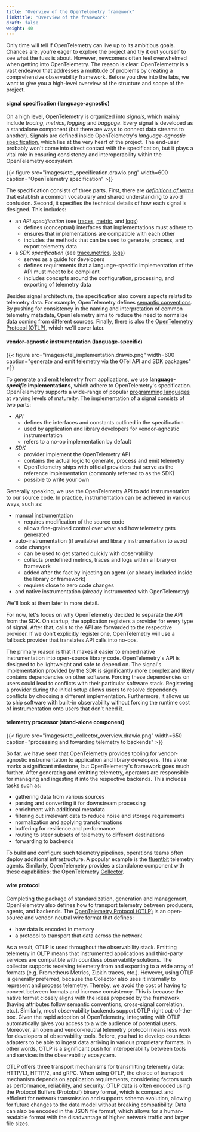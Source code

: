 ```yaml
---
title: "Overview of the OpenTelemetry framework"
linktitle: "Overview of the framework"
draft: false
weight: 40
---
```


<!-- TODO's and improvements

-->

<!--
- provide a uniform set of APIs and libraries that facilitate the instrumentation, generation, collection, and export of telemetry data
- a vendor-agnostic, independent, and heterogeneous layer, it serves as a foundational element for expressing telemetry data, capable of interfacing with a broad spectrum of downstream analysis, querying, alerting, and visualization tools
- design allows for the implementation of OpenTelemetry's capabilities within various libraries, frameworks, and programming languages, streamlining the adoption process
- principles ensure that it remains compatible with a myriad of monitoring and observability tools, guaranteeing long-term stability and consistency in telemetry data formats.
-->

Only time will tell if OpenTelemetry can live up to its ambitious goals.
Chances are, you're eager to explore the project and try it out yourself to see what the fuss is about.
However, newcomers often feel overwhelmed when getting into OpenTelemetry.
The reason is clear: OpenTelemetry is a vast endeavor that addresses a multitude of problems by creating a comprehensive observability framework.
Before you dive into the labs, we want to give you a high-level overview of the structure and scope of the project.

#### signal specification (language-agnostic)
On a high level, OpenTelemetry is organized into *signals*, which mainly include *tracing*, *metrics*, *logging* and *baggage*.
Every signal is developed as a standalone component (but there are ways to connect data streams to another).
Signals are defined inside OpenTelemetry's *language-agnostic* [specification](https://opentelemetry.io/docs/specs/), which lies at the very heart of the project.
The end-user probably won't come into direct contact with the specification, but it plays a vital role in ensuring consistency and interoperability within the OpenTelemetry ecosystem.

{{< figure src="images/otel_specification.drawio.png" width=600 caption="OpenTelemetry specification" >}}

The specification consists of three parts.
First, there are [*definitions of terms*](https://opentelemetry.io/docs/specs/otel/glossary/) that establish a common vocabulary and shared understanding to avoid confusion.
Second, it specifies the technical details of how each signal is designed.
This includes:
- an *API specification* (see [traces](https://opentelemetry.io/docs/specs/otel/trace/api/), [metric](https://opentelemetry.io/docs/specs/otel/metrics/api/), and [logs](https://opentelemetry.io/docs/specs/otel/logs/))
  - defines (conceptual) interfaces that implementations must adhere to
  - ensures that implementations are compatible with each other
  - includes the methods that can be used to generate, process, and export telemetry data
- a *SDK specification* (see [trace](https://opentelemetry.io/docs/specs/otel/trace/sdk/),[metrics](https://opentelemetry.io/docs/specs/otel/metrics/sdk/), [logs](https://opentelemetry.io/docs/specs/otel/logs/sdk/))
  - serves as a guide for developers 
  - defines requirements that a language-specific implementation of the API must meet to be compliant
  - includes concepts around the configuration, processing, and exporting of telemetry data

Besides signal architecture, the specification also covers aspects related to telemetry data.
For example, OpenTelemetry defines [semantic conventions](https://opentelemetry.io/docs/specs/semconv/).
By pushing for consistency in the naming and interpretation of common telemetry metadata, OpenTelemetry aims to reduce the need to normalize data coming from different sources.
Finally, there is also the [OpenTelemetry Protocol (OTLP)](https://opentelemetry.io/docs/specs/otlp/), which we'll cover later.

#### vendor-agnostic instrumentation (language-specific) 
{{< figure src="images/otel_implementation.drawio.png" width=600 caption="generate and emit telemetry via the OTel API and SDK packages" >}}

To generate and emit telemetry from applications, we use **language-*specific* implementations**, which adhere to OpenTelemetry's specification.
OpenTelemetry supports a wide-range of popular [programming languages](https://opentelemetry.io/docs/instrumentation/#status-and-releases) at varying levels of matureity.
The implementation of a signal consists of two parts:
- *API*
  - defines the interfaces and constants outlined in the specification
  - used by application and library developers for vendor-agnostic instrumentation
  - refers to a no-op implementation by default
- *SDK*
  - provider implement the OpenTelemetry API
  - contains the actual logic to generate, process and emit telemetry
  - OpenTelemetry ships with official providers that serve as the reference implementation (commonly referred to as the SDK) 
  - possible to write your own


<!-- auto and manual instrumentation -->
Generally speaking, we use the OpenTelemetry API to add instrumentation to our source code.
In practice, instrumentation can be achieved in various ways, such as:
- manual instrumentation
  - requires modification of the source code
  - allows fine-grained control over what and how telemetry gets generated
- auto-instrumentation (if available) and library instrumentation to avoid code changes
  - can be used to get started quickly with observability
  - collects predefined metrics, traces and logs within a library or framework
  - added after the fact by injecting an agent (or already included inside the library or framework)
  - requires close to zero code changes
- and native instrumentation (already instrumented with OpenTelemetry)

We'll look at them later in more detail.
<!-- API / SDK separation -->
For now, let's focus on why OpenTelemetry decided to separate the API from the SDK.
On startup, the application registers a provider for every type of signal.
After that, calls to the API are forwarded to the respective provider.
If we don't explicitly register one, OpenTelemetry will use a fallback provider that translates API calls into no-ops.

The primary reason is that it makes it easier to embed native instrumentation into open-source library code.
OpenTelemetry's API is designed to be lightweight and safe to depend on.
The signal's implementation provided by the SDK is significantly more complex and likely contains dependencies on other software.
Forcing these dependencies on users could lead to conflicts with their particular software stack.
Registering a provider during the initial setup allows users to resolve dependency conflicts by choosing a different implementation.
Furthermore, it allows us to ship software with built-in observability without forcing the runtime cost of instrumentation onto users that don't need it.

<!-- 
However, it comes with its own set of trade-offs.
Implementing OpenTelemetry can introduce complexity to an application, potentially impacting performance, when configured wrong, and may lead to vendor lock-in if heavily invested in a specific implementation.
As a relatively new project, it may face challenges with adoption and compatibility, and while it aims to be vendor-agnostic, there is still a risk of vendor lock-in.
Customization and flexibility may be limited compared to tailored solutions for specific use cases, and there can be a learning curve associated with understanding OpenTelemetry's concepts and APIs. Maintenance and support, particularly for organizations that rely on open-source projects, may require additional investment. 
Integration with existing systems can be challenging and may require extra effort. 
Costs may also be incurred depending on the scale of implementation and the need for additional services or support. 
Lastly, while OpenTelemetry has a growing community, it may not yet have the same level of community support or ecosystem of tools and integrations as more established projects.
Additionally, it is important to consider that alternative implementations might offer better performance, as the SDK is designed to be extensible and general-purpose.
This implies that while the SDK provides a robust framework for observability, it may not be the most optimized solution for every scenario. 
It is essential to weigh these trade-offs against the benefits of OpenTelemetry to determine if it is the right fit for a particular application or organization. 
But if OpenTelemetry is used in the right way and configured well - the benefits might

The benefit of instrumenting code with OpenTelemetry to collect telemetry data is that the correlation of the previously mentioned signals is simplified since all signals carry metadata. Correlating telemetry data enables you to connect and analyze data from various sources, providing a comprehensive view of your system's behavior. By setting a unique correlation ID for each telemetry item and propagating it across network boundaries, you can track the flow of data and identify dependencies between different components. OpenTelemetry's trace ID can also be leveraged for correlation, ensuring that telemetry data from the same request or transaction is associated with the same trace. Correlation engines can further enhance this process by matching data based on correlation IDs, trace IDs, or other attributes like timestamps, allowing for efficient aggregation and analysis. Correlated telemetry data provides valuable insights for troubleshooting, performance monitoring, optimization, and gaining a holistic understanding of your system's behavior. In the labs' chapter you will see how correlated data looks like. Traditionally this had to be done by hand or just by timestamps which was a tedious task. -->


#### telemetry processor (stand-alone component)
{{< figure src="images/otel_collector_overview.drawio.png" width=650 caption="processing and fowarding telemetry to backends" >}}

So far, we have seen that OpenTelemetry provides tooling for vendor-agnostic instrumentation to application and library developers.
This alone marks a significant milestone, but OpenTelemetry's framework goes much further.
After generating and emitting telemetry, operators are responsible for managing and ingesting it into the respective backends.
This includes tasks such as:
- gathering data from various sources
- parsing and converting it for downstream processing
- enrichment with additional metadata
- filtering out irrelevant data to reduce noise and storage requirements
- normalization and applying transformations 
- buffering for resilience and performance
- routing to steer subsets of telemetry to different destinations
- forwarding to backends

To build and configure such telemetry pipelines, operations teams often deploy additional infrastructure.
A popular example is the [fluentbit](https://fluentbit.io/) telemetry agents.
Similarly, OpenTelemetry provides a standalone component with these capabilities: the OpenTelemetry [Collector](https://opentelemetry.io/docs/collector/).

#### wire protocol

Completing the package of standardization, generation and management, OpenTelemetry also defines how to transport telemetry between producers, agents, and backends.
The [OpenTelemetry Protocol (OTLP)](https://opentelemetry.io/docs/specs/otel/protocol/) is an open-source and vendor-neutral wire format that defines:
- how data is encoded in memory
- a protocol to transport that data across the network

As a result, OTLP is used throughout the observability stack.
Emitting telemetry in OLTP means that instrumented applications and third-party services are compatible with countless observability solutions.
The collector supports receiving telemetry from and exporting to a wide array of formats (e.g. Prometheus Metrics, Zipkin traces, etc.).
However, using OTLP is generally preferred, because the Collector also uses it internally to represent and process telemetry.
Thereby, we avoid the cost of having to convert between formats and increase consistency.
This is because the native format closely aligns with the ideas proposed by the framework (having attributes follow semantic conventions, cross-signal correlation, etc.).
Similarly, most observability backends support OTLP right out-of-the-box.
Given the rapid adoption of OpenTelemetry, integrating with OTLP automatically gives you access to a wide audience of potential users.
Moreover, an open and vendor-neutral telemetry protocol means less work for developers of observability tools.
Before, you had to develop countless adapters to be able to ingest data arriving in various proprietary formats.
In other words, OTLP is a significant push for interoperability between tools and services in the observability ecosystem.

OTLP offers three transport mechanisms for transmitting telemetry data: HTTP/1.1, HTTP/2, and gRPC. 
When using OTLP, the choice of transport mechanism depends on application requirements, considering factors such as performance, reliability, and security. 
OTLP data is often encoded using the Protocol Buffers (Protobuf) binary format, which is compact and efficient for network transmission and supports schema evolution, allowing for future changes to the data model without breaking compatibility.
Data can also be encoded in the JSON file format, which allows for a human-readable format with the disadvantage of higher network traffic and larger file sizes. 